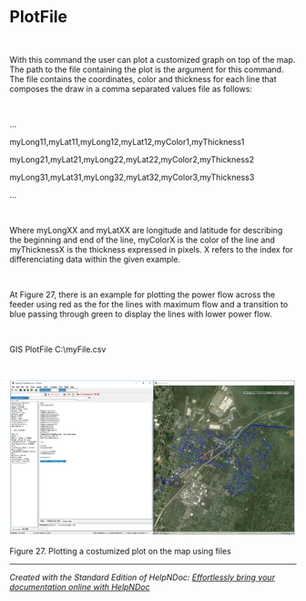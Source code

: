 # PlotFile

&nbsp;

With this command the user can plot a customized graph on top of the map. The path to the file containing the plot is the argument for this command. The file contains the coordinates, color and thickness for each line that composes the draw in a comma separated values file as follows:

&nbsp;

…

myLong11,myLat11,myLong12,myLat12,myColor1,myThickness1

myLong21,myLat21,myLong22,myLat22,myColor2,myThickness2

myLong31,myLat31,myLong32,myLat32,myColor3,myThickness3

…

&nbsp;

Where myLongXX and myLatXX are longitude and latitude for describing the beginning and end of the line, myColorX is the color of the line and myThicknessX is the thickness expressed in pixels. X refers to the index for differenciating data within the given example.

&nbsp;

At Figure 27, there is an example for plotting the power flow across the feeder using red as the for the lines with maximum flow and a transition to blue passing through green to display the lines with lower power flow.

&nbsp;

GIS PlotFile C:\\myFile.csv

&nbsp;

![Image](<lib/NewItem145.png>)

Figure 27. Plotting a costumized plot on the map using files

***
_Created with the Standard Edition of HelpNDoc: [Effortlessly bring your documentation online with HelpNDoc](<https://www.helpndoc.com/feature-tour/produce-html-websites/>)_
